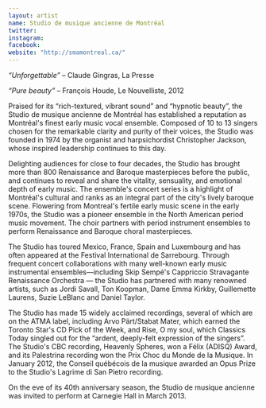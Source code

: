 ```yaml
---
layout: artist
name: Studio de musique ancienne de Montréal
twitter:
instagram:
facebook:
website: "http://smamontreal.ca/"
---
```


_“Unforgettable”_ – Claude Gingras, La Presse

_“Pure beauty”_ – François Houde, Le Nouvelliste, 2012

Praised for its “rich-textured, vibrant sound” and “hypnotic beauty”, the Studio de musique ancienne de Montréal has established a reputation as Montréal's finest early music vocal ensemble. Composed of 10 to 13 singers chosen for the remarkable clarity and purity of their voices, the Studio was founded in 1974 by the organist and harpsichordist Christopher Jackson, whose inspired leadership continues to this day.

Delighting audiences for close to four decades, the Studio has brought more than 800 Renaissance and Baroque masterpieces before the public, and continues to reveal and share the vitality, sensuality, and emotional depth of early music. The ensemble's concert series is a highlight of Montréal's cultural and ranks as an integral part of the city's lively baroque scene. Flowering from Montreal's fertile early music scene in the early 1970s, the Studio was a pioneer ensemble in the North American period music movement. The choir partners with period instrument ensembles to perform Renaissance and Baroque choral masterpieces.

The Studio has toured Mexico, France, Spain and Luxembourg and has often appeared at the Festival International de Sarrebourg. Through frequent concert collaborations with many well-known early music instrumental ensembles—including Skip Sempé's Cappriccio Stravagante Renaissance Orchestra — the Studio has partnered with many renowned artists, such as Jordi Savall, Ton Koopman, Dame Emma Kirkby, Guillemette Laurens, Suzie LeBlanc and Daniel Taylor.

The Studio has made 15 widely acclaimed recordings, several of which are on the ATMA label, including Arvo Pärt/Stabat Mater, which earned the Toronto Star's CD Pick of the Week, and Rise, O my soul, which Classics Today singled out for the “ardent, deeply-felt expression of the singers”. The Studio's CBC recording, Heavenly Spheres, won a Félix (ADISQ) Award, and its Palestrina recording won the Prix Choc du Monde de la Musique. In January 2012, the Conseil québécois de la musique awarded an Opus Prize to the Studio's Lagrime di San Pietro recording.

On the eve of its 40th anniversary season, the Studio de musique ancienne was invited to perform at Carnegie Hall in March 2013.